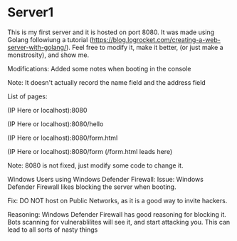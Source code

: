 # Server1
This is my first server and it is hosted on port 8080. It was made using Golang followiung a tutorial (https://blog.logrocket.com/creating-a-web-server-with-golang/). Feel free to modify it, make it better, (or just make a monstrosity), and show me. 

Modifications:
  Added some notes when booting in the console

Note: It doesn't actually record the name field and the address field

List of pages:

(IP Here or localhost):8080
  
(IP Here or localhost):8080/hello
  
(IP Here or localhost):8080/form.html
  
(IP Here or localhost):8080/form (/form.html leads here)
   
   
Note: 8080 is not fixed, just modify some code to change it. 


Windows Users using Windows Defender Firewall:
  Issue: Windows Defender Firewall likes blocking the server when booting.
  
  Fix: DO NOT host on Public Networks, as it is a good way to invite hackers. 
  
  Reasoning: Windows Defender Firewall has good reasoning for blocking it. Bots scanning for vulnerablilites will see it, and start attacking you. This can lead to all sorts of nasty things
  
